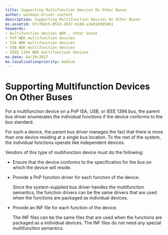 ```yaml
---
title: Supporting Multifunction Devices On Other Buses
author: windows-driver-content
description: Supporting Multifunction Devices On Other Buses
ms.assetid: 5fc78dc5-0553-4557-b188-a34810305061
keywords:
- multifunction devices WDK , other buses
- PnP WDK multifunction devices
- ISA WDK multifunction devices
- USB WDK multifunction devices
- IEEE 1394 WDK multifunction devices
ms.date: 04/20/2017
ms.localizationpriority: medium
---
```


# Supporting Multifunction Devices On Other Buses





For a multifunction device on a PnP ISA, USB, or IEEE 1394 bus, the parent bus driver enumerates the individual functions if the device conforms to the bus standard.

For such a device, the parent bus driver manages the fact that there is more than one device residing at a single bus location. To the rest of the system, the individual functions operate like independent devices.

Vendors of this type of multifunction device must do the following:

-   Ensure that the device conforms to the specification for the bus on which the device will reside.

-   Provide a PnP function driver for each function of the device.

    Since the system-supplied bus driver handles the multifunction semantics, the function drivers can be the same drivers that are used when the functions are packaged as individual devices.

-   Provide an INF file for each function of the device.

    The INF files can be the same files that are used when the functions are packaged as a individual devices. The INF files do not need any special multifunction semantics.

 

 




